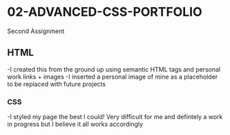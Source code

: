 # 02-ADVANCED-CSS-PORTFOLIO
Second Assignment

## HTML
-I created this from the ground up using semantic HTML tags and personal work links + images
-I inserted a personal image of mine as a placeholder to be replaced with future projects 

### CSS
-I styled my page the best I could! Very difficult for me and defintely a work in progress but I believe it all works accordingly
